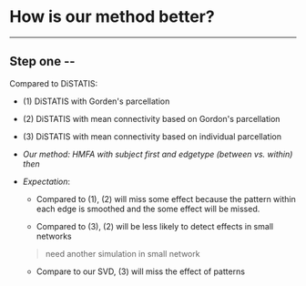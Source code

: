 # How is our method better?

---

## Step one --

Compared to DiSTATIS:

- (1) DiSTATIS with Gorden's parcellation

- (2) DiSTATIS with mean connectivity based on Gordon's parcellation

- (3) DiSTATIS with mean connectivity based on individual parcellation

- *Our method: HMFA with subject first and edgetype (between vs. within) then*

- *Expectation*:

	+ Compared to (1), (2) will miss some effect because the pattern within each edge is smoothed and the some effect will be missed.

	+ Compared to (3), (2) will be less likely to detect effects in small networks 
	> need another simulation in small network

	+ Compare to our SVD, (3) will miss the effect of patterns